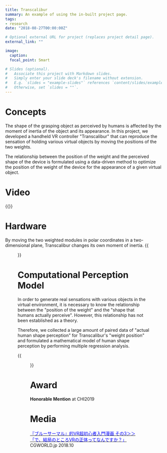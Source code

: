```yaml
---
title: Transcalibur
summary: An example of using the in-built project page.
tags:
- research
date: "2018-08-27T00:00:00Z"

# Optional external URL for project (replaces project detail page).
external_link: ""

image:
  caption: 
  focal_point: Smart

# Slides (optional).
#   Associate this project with Markdown slides.
#   Simply enter your slide deck's filename without extension.
#   E.g. `slides = "example-slides"` references `content/slides/example-slides.md`.
#   Otherwise, set `slides = ""`.
---
```


# Concepts
The shape of the grasping object as perceived by humans is affected by the moment of inertia of the object and its appearance. In this project, we developed a handheld VR controller "Transcalibur" that can reproduce the sensation of holding various virtual objects by moving the positions of the two weights.

The relationship between the position of the weight and the perceived shape of the device is formulated using a data-driven method to optimize the position of the weight of the device for the appearance of a given virtual object.

# Video
{{<youtube OiSbn6D5kwA>}}

# Hardware 
By moving the two weighted modules in polar coordinates in a two-dimensional plane, Transcalibur changes its own moment of inertia.
{{<figure src="/img/transform.gif">}} 

# Computational Perception Model
In order to generate real sensations with various objects in the virtual environment, it is necessary to know the relationship between the "position of the weight" and the "shape that humans actually perceive".
However, this relationship has not been established as a theory.

Therefore, we collected a large amount of paired data of "actual human shape perception" for Transcalibur's "weight position" and formulated a mathematical model of human shape perception by performing multiple regression analysis.

{{<figure src="/img/approach.png">}} 


# Award
**Honorable Mention** at CHI2019
# Media
[<font color="blue">『ブルーサーマル』的VR超初心者入門漫画 その3＞＞「で、結局のところVRの正体ってなんですか？」</font>](https://cgworld.jp/feature/201810-thermal-03.html) CGWORLD.jp 2018.10

